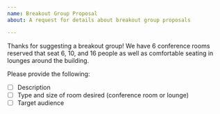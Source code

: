 ```yaml
---
name: Breakout Group Proposal
about: A request for details about breakout group proposals

---
```


Thanks for suggesting a breakout group!  We have 6 conference rooms reserved that seat 6, 10, and 16 people as well as comfortable seating in lounges around the building. 

Please provide the following:
- [ ] Description 
- [ ] Type and size of room desired (conference room or lounge)
- [ ] Target audience
